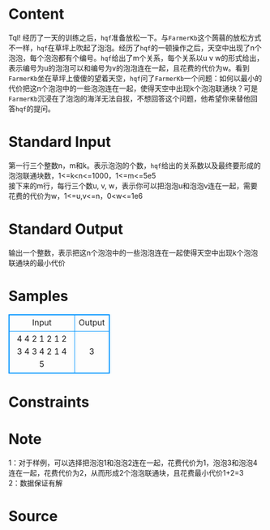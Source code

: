 
# Content

Tql! 经历了一天的训练之后，`hqf`准备放松一下。与`FarmerKb`这个蒟蒻的放松方式不一样，`hqf`在草坪上吹起了泡泡。经历了`hqf`的一顿操作之后，天空中出现了n个泡泡，每个泡泡都有个编号。`hqf`给出了m个关系，每个关系以u v w的形式给出，表示编号为u的泡泡可以和编号为v的泡泡连在一起，且花费的代价为w。看到`FarmerKb`坐在草坪上傻傻的望着天空，`hqf`问了`FarmerKb`一个问题：如何以最小的代价把这n个泡泡中的一些泡泡连在一起，使得天空中出现k个泡泡联通块？可是`FarmerKb`沉浸在了泡泡的海洋无法自拔，不想回答这个问题，他希望你来替他回答`hqf`的提问。

# Standard Input

第一行三个整数n，m和k。表示泡泡的个数，`hqf`给出的关系数以及最终要形成的泡泡联通块数，1<=k<n<=1000，1<=m<=5e5  
接下来的m行，每行三个数u, v, w，表示你可以把泡泡u和泡泡v连在一起，需要花费的代价为w，1<=u,v<=n，0<w<=1e6

# Standard Output

输出一个整数，表示把这n个泡泡中的一些泡泡连在一起使得天空中出现k个泡泡联通块的最小代价

# Samples

<style>
        table,table tr th, table tr td { border:1px solid #0094ff; }
        table { width: 200px; min-height: 25px; line-height: 25px; text-align: center; border-collapse: collapse;}   
    </style>
<table>
	<tr>
		<td>Input</td>
		<td>Output</td>
	</tr>
<tr><td>4 4 2  
1 2 1  
2 3 4  
3 4 2  
1 4 5  </td><td>3</td></tr></table>


# Constraints



# Note

1：对于样例，可以选择把泡泡1和泡泡2连在一起，花费代价为1，泡泡3和泡泡4连在一起，花费代价为2，从而形成2个泡泡联通块，且花费最小代价1+2=3    
2：数据保证有解

# Source


